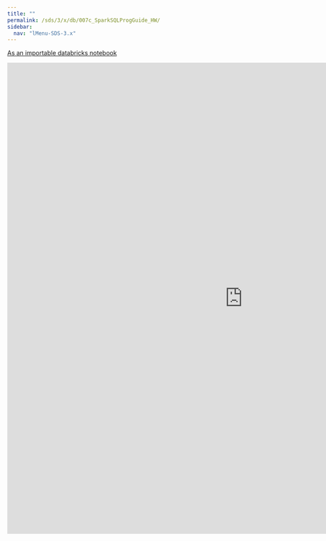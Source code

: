 ```yaml
---
title: ""
permalink: /sds/3/x/db/007c_SparkSQLProgGuide_HW/
sidebar:
  nav: "lMenu-SDS-3.x"
---
```


[As an importable databricks notebook](https://lamastex.github.io/scalable-data-science/sds/3/x/db/007c_SparkSQLProgGuide_HW.html)

<iframe src="https://lamastex.github.io/scalable-data-science/sds/3/x/db/007c_SparkSQLProgGuide_HW.html" width="1080" height="1080" frameborder="0"></iframe>
